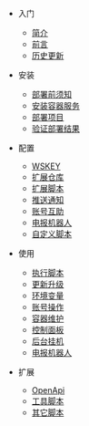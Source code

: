- 入门

  - [简介](start/简介.md)
  - [前言](start/前言.md)
  - [历史更新](start/历史更新.md)

- 安装

  - [部署前须知](install/部署前须知.md)
  - [安装容器服务](install/安装容器服务.md)
  - [部署项目](install/部署项目.md)
  - [验证部署结果](install/验证部署结果.md)

- 配置

  - [WSKEY](config/WSKEY.md)
  - [扩展仓库](config/扩展仓库.md)
  - [扩展脚本](config/扩展脚本.md)
  - [推送通知](config/推送通知.md)
  - [账号互助](config/账号互助.md)
  - [电报机器人](config/电报机器人.md)
  - [自定义脚本](config/自定义脚本.md)

- 使用

  - [执行脚本](use/执行脚本.md)
  - [更新升级](use/更新升级.md)
  - [环境变量](use/环境变量.md)
  - [账号操作](use/账号操作.md)
  - [容器维护](use/容器维护.md)
  - [控制面板](use/控制面板.md)
  - [后台挂机](use/后台挂机.md)
  - [电报机器人](use/电报机器人.md)

- 扩展

  - [OpenApi](utils/OpenApi.md)
  - [工具脚本](utils/工具脚本.md)
  - [其它脚本](utils/其它脚本.md)

